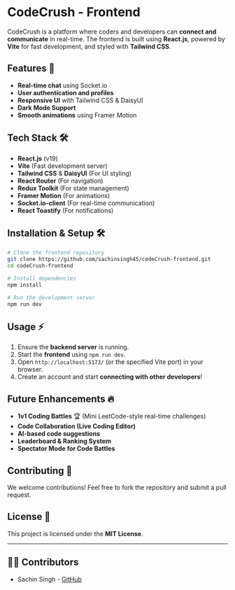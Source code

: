 # CodeCrush - Frontend

CodeCrush is a platform where coders and developers can **connect and communicate** in real-time. The frontend is built using **React.js**, powered by **Vite** for fast development, and styled with **Tailwind CSS**.

## Features 🚀
- **Real-time chat** using Socket.io
- **User authentication and profiles**
- **Responsive UI** with Tailwind CSS & DaisyUI
- **Dark Mode Support**
- **Smooth animations** using Framer Motion

## Tech Stack 🛠️
- **React.js** (v19)
- **Vite** (Fast development server)
- **Tailwind CSS** & **DaisyUI** (For UI styling)
- **React Router** (For navigation)
- **Redux Toolkit** (For state management)
- **Framer Motion** (For animations)
- **Socket.io-client** (For real-time communication)
- **React Toastify** (For notifications)

## Installation & Setup 🛠️
```bash
# Clone the frontend repository
git clone https://github.com/sachinsingh45/codeCrush-frontend.git
cd codeCrush-frontend

# Install dependencies
npm install

# Run the development server
npm run dev
```

## Usage ⚡
1. Ensure the **backend server** is running.
2. Start the **frontend** using `npm run dev`.
3. Open `http://localhost:5173/` (or the specified Vite port) in your browser.
4. Create an account and start **connecting with other developers**!

## Future Enhancements 🔥
- **1v1 Coding Battles** 🏆 (Mini LeetCode-style real-time challenges)
- **Code Collaboration (Live Coding Editor)**
- **AI-based code suggestions**
- **Leaderboard & Ranking System**
- **Spectator Mode for Code Battles**

## Contributing 🤝
We welcome contributions! Feel free to fork the repository and submit a pull request.

## License 📜
This project is licensed under the **MIT License**.

---
## 🧑‍💻 Contributors
- Sachin Singh - [GitHub](https://github.com/sachinsingh45)


